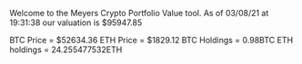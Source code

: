 Welcome to the Meyers Crypto Portfolio Value tool. 
As of 03/08/21 at 19:31:38 our valuation is $95947.85 

BTC Price = $52634.36
 ETH Price = $1829.12
BTC Holdings = 0.98BTC
 ETH holdings = 24.255477532ETH 
